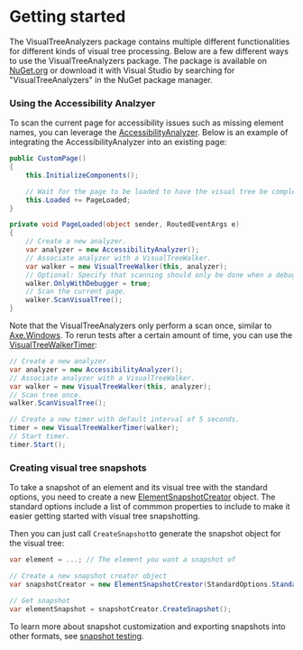# Getting started
The VisualTreeAnalyzers package contains multiple different functionalities for different kinds of visual tree processing. Below are a few different ways to use the VisualTreeAnalyzers package.
The package is available on [NuGet.org](https://www.nuget.org/packages/VisualTreeAnalyzers/) or download it with Visual Studio by searching for "VisualTreeAnalyzers" in the NuGet package manager.

### Using the Accessibility Analzyer
To scan the current page for accessibility issues such as missing element names, you can leverage the [AccessibilityAnalyzer](xref:VisualTreeAnalyzers.Accessibility.AccessibilityAnalyzer). Below is an example of integrating the AccessibilityAnalyzer into an existing page:

```c# 
public CustomPage()
{
    this.InitializeComponents();

    // Wait for the page to be loaded to have the visual tree be complete.
    this.Loaded += PageLoaded;
}

private void PageLoaded(object sender, RoutedEventArgs e)
{
    // Create a new analyzer.
    var analyzer = new AccessibilityAnalyzer();
    // Associate analyzer with a VisualTreeWalker.
    var walker = new VisualTreeWalker(this, analyzer);
    // Optional: Specify that scanning should only be done when a debugger is attached:
    walker.OnlyWithDebugger = true;
    // Scan the current page.
    walker.ScanVisualTree();
}
```

Note that the VisualTreeAnalyzers only perform a scan once, similar to [Axe.Windows](https://github.com/microsoft/axe-windows). To rerun tests after a certain amount of time, you can use the [VisualTreeWalkerTimer](xref:VisualTreeAnalyzers.Core.VisualTreeWalkerTimer):

```c#
// Create a new analyzer.
var analyzer = new AccessibilityAnalyzer();
// Associate analyzer with a VisualTreeWalker.
var walker = new VisualTreeWalker(this, analyzer);
// Scan tree once.
walker.ScanVisualTree();

// Create a new timer with default interval of 5 seconds.
timer = new VisualTreeWalkerTimer(walker);
// Start timer.
timer.Start();
```

### Creating visual tree snapshots
To take a snapshot of an element and its visual tree with the standard options, you need to create a new [ElementSnapshotCreator](xref:VisualTreeAnalyzers.Snapshot.ElementSnapshotCreator) object. The standard options include a list of commmon properties to include to make it easier getting started with visual tree snapshotting.

Then you can just call `CreateSnapshot`to generate the snapshot object for the visual tree:

```c#
var element = ...; // The element you want a snapshot of

// Create a new snapshot creator object
var snapshotCreator = new ElementSnapshotCreator(StandardOptions.StandardPropertyNames, element);

// Get snapshot
var elementSnapshot = snapshotCreator.CreateSnapshot();
```

To learn more about snapshot customization and exporting snapshots into other formats, see [snapshot testing](./snapshot-testing.md).